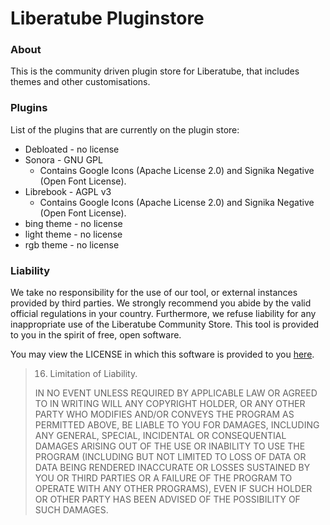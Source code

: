 # Liberatube Pluginstore

### About

This is the community driven plugin store for Liberatube, that includes themes and other customisations.

### Plugins

List of the plugins that are currently on the plugin store:

* Debloated - no license
* Sonora - GNU GPL
    * Contains Google Icons (Apache License 2.0) and Signika Negative (Open Font License).
* Librebook - AGPL v3
    * Contains Google Icons (Apache License 2.0) and Signika Negative (Open Font License).
* bing theme - no license
* light theme - no license
* rgb theme - no license

### Liability

We take no responsibility for the use of our tool, or external instances
provided by third parties. We strongly recommend you abide by the valid
official regulations in your country. Furthermore, we refuse liability
for any inappropriate use of the Liberatube Community Store.
This tool is provided to you in the spirit of free, open software.

You may view the LICENSE in which this software is provided to you [here](./LICENSE).

>   16. Limitation of Liability.
>
> IN NO EVENT UNLESS REQUIRED BY APPLICABLE LAW OR AGREED TO IN WRITING
WILL ANY COPYRIGHT HOLDER, OR ANY OTHER PARTY WHO MODIFIES AND/OR CONVEYS
THE PROGRAM AS PERMITTED ABOVE, BE LIABLE TO YOU FOR DAMAGES, INCLUDING ANY
GENERAL, SPECIAL, INCIDENTAL OR CONSEQUENTIAL DAMAGES ARISING OUT OF THE
USE OR INABILITY TO USE THE PROGRAM (INCLUDING BUT NOT LIMITED TO LOSS OF
DATA OR DATA BEING RENDERED INACCURATE OR LOSSES SUSTAINED BY YOU OR THIRD
PARTIES OR A FAILURE OF THE PROGRAM TO OPERATE WITH ANY OTHER PROGRAMS),
EVEN IF SUCH HOLDER OR OTHER PARTY HAS BEEN ADVISED OF THE POSSIBILITY OF
SUCH DAMAGES.
